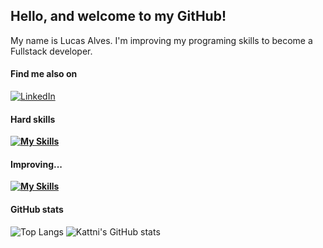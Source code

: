 ## Hello, and welcome to my GitHub!
My name is Lucas Alves. I'm improving my programing skills to become a Fullstack developer.

    
#### Find me also on
[![LinkedIn](https://img.shields.io/badge/LinkedIn-fff?style=for-the-badge&logo=linkedin&logoColor=0E76A8)](https://www.linkedin.com/in/lucas-alves-789808272/)

#### Hard skills
**[![My Skills](https://skillicons.dev/icons?i=js,nodejs,git,github,mysql)](https://skillicons.dev)**

#### Improving...
**[![My Skills](https://skillicons.dev/icons?i=typescript,mongodb,docker,aws)](https://skillicons.dev)**

#### GitHub stats
![Top Langs](https://github-readme-stats.vercel.app/api/top-langs/?username=Lucasasdev&layout=donut) ![Kattni's GitHub stats](https://github-readme-stats.vercel.app/api?username=Lucasasdev)
